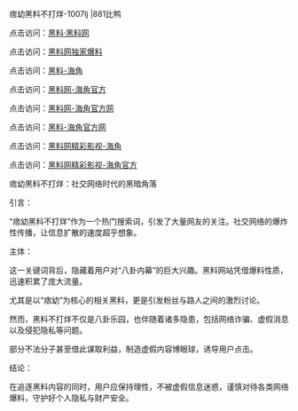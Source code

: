 痞幼黑料不打烊-1007lj |881比鸭

点击访问：<a href="https://heiliaolvzlu3.pages.dev">黑料·黑料网</a>

点击访问：<a href="https://heiliaoyvnrda.pages.dev">黑料网独家爆料</a>

点击访问：<a href="https://heiliaokof3cy.pages.dev">黑料-海角</a>

点击访问：<a href="https://heiliaotlyq53.pages.dev">黑料网-海角官方</a>

点击访问：<a href="https://heiliaoxfe5rb.pages.dev">黑料网-海角官方网</a>

点击访问：<a href="https://heiliao5s28gk.pages.dev">黑料-海角官方网</a>

点击访问：<a href="https://heiliaoryrhyu.pages.dev">黑料网精彩影视-海角</a>

点击访问：<a href="https://heiliaox6jgh3.pages.dev">黑料网精彩影视-海角官方</a>

痞幼黑料不打烊：社交网络时代的黑暗角落

引言：

“痞幼黑料不打烊”作为一个热门搜索词，引发了大量网友的关注。社交网络的爆炸性传播，让信息扩散的速度超乎想象。

主体：

这一关键词背后，隐藏着用户对“八卦内幕”的巨大兴趣。黑料网站凭借爆料性质，迅速积累了庞大流量。

尤其是以“痞幼”为核心的相关黑料，更是引发粉丝与路人之间的激烈讨论。

然而，黑料不打烊不仅是八卦乐园，也伴随着诸多隐患，包括网络诈骗、虚假消息以及侵犯隐私等问题。

部分不法分子甚至借此谋取利益，制造虚假内容博眼球，诱导用户点击。

结论：

在追逐黑料内容的同时，用户应保持理性，不被虚假信息迷惑，谨慎对待各类网络爆料，守护好个人隐私与财产安全。
